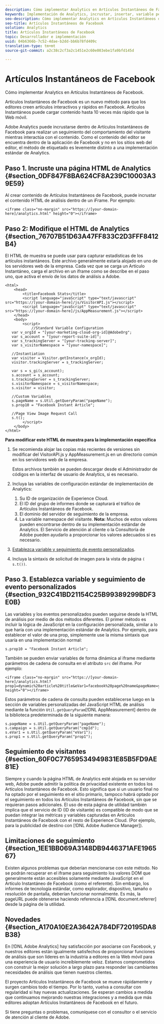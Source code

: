 ```yaml
---
description: Cómo implementar Analytics en Artículos Instantáneos de Facebook.
keywords: Implementación de Analytics, incrustar, insertar, variable personalizada, evento personalizado, rastreo de visitantes, rastreo, limitaciones
seo-description: Cómo implementar Analytics en Artículos Instantáneos de Facebook.
seo-title: Artículos Instantáneos de Facebook
solution: Analytics
title: Artículos Instantáneos de Facebook
topic: Desarrollador e implementación
uuid: 04b6366b-7c52-4dae-b2dd-bb6b78fd409c
translation-type: tm+mt
source-git-commit: a2c38c2cf3a2c1451e2c60e003ebe1fa9bfd145d

---
```



# Artículos Instantáneos de Facebook

Cómo implementar Analytics en Artículos Instantáneos de Facebook.

Artículos Instantáneos de Facebook es un nuevo método para que los editores creen artículos interactivos y rápidos en Facebook. Artículos Instantáneos puede cargar contenido hasta 10 veces más rápido que la Web móvil.

Adobe Analytics puede incrustarse dentro de Artículos Instantáneos de Facebook para realizar un seguimiento del comportamiento del visitante mientras interactúa con el contenido. Como el contenido del editor se encuentra dentro de la aplicación de Facebook y no en los sitios web del editor, el método de etiquetado es levemente distinto a una implementación estándar de Analytics.

## Paso 1. Incruste una página HTML de Analytics {#section_0DF847F8BA624CF8A239C10003A39E59}

Al crear contenido de Artículos Instantáneos de Facebook, puede incrustar el contenido HTML de análisis dentro de un iFrame. Por ejemplo:

```
<iframe class="no-margin" src="https://[your-domain-here]/analytics.html" height="0"></iframe>
```

## Paso 2: Modifique el HTML de Analytics {#section_76707B51D63A47FF833C2D3FFF8412B4}

El HTML de muestra se puede usar para capturar estadísticas de los artículos instantáneos. Este archivo generalmente estaría alojado en uno de los servidores web de la empresa. Cada vez que se carga un Artículo Instantáneo, carga el archivo en un iframe como se describe en el paso uno, que activa el envío de los datos de análisis a Adobe.

```
<html> 
    <head> 
        <title>Facebook Stats</title> 
        <script language="javaScript" type="text/javascript" src="https://[your-domain-here]/js/VisitorAPI.js"></script> 
        <script language="javaScript" type="text/javascript" src="https://[your-domain-here]/js/AppMeasurement.js"></script> 
    </head> 
    <body> 
        <script> 
            //Standard Variable Configuration 
   var v_orgId = "[your-marketing-cloud-org-id]@AdobeOrg"; 
   var s_account = "[your-report-suite-id]"; 
   var s_trackingServer = "[your-tracking-server]"; 
   var s_visitorNamespace = "[your-namespace]"; 
     
   //Instantiation 
   var visitor = Visitor.getInstance(v_orgId); 
   visitor.trackingServer = s_trackingServer; 
     
   var s = s_gi(s_account); 
   s.account = s_account; 
   s.trackingServer = s_trackingServer; 
   s.visitorNamespace = s_visitorNamespace; 
   s.visitor = visitor; 
     
   //Custom Variables 
   s.pageName = s.Util.getQueryParam("pageName"); 
   s.prop10 = "Facebook Instant Article"; 
       
   //Page View Image Request Call 
   s.t(); 
        </script> 
    </body> 
</html> 
```

**Para modificar este HTML de muestra para la implementación específica**

1. Se recomienda alojar las copias más recientes de versiones sin modificar del VisitorAPI.js y AppMeasurement.js en un directorio común en los servidores web de la empresa.

   Estos archivos también se pueden descargar desde el Administrador de códigos en la interfaz de usuario de Analytics, si es necesario.

1. Incluya las variables de configuración estándar de implementación de Analytics:

   1. Su ID de organización de Experience Cloud.
   1. El ID del grupo de informes donde se capturará el tráfico de Artículos Instantáneos de Facebook.
   1. El dominio del servidor de seguimiento de la empresa.
   1. La variable namespace del visitante. **Nota:** Muchos de estos valores pueden encontrarse dentro de su implementación estándar de Analytics. El Servicio de atención al cliente o la Consultoría de Adobe pueden ayudarlo a proporcionar los valores adecuados si es necesario.

1. [Establezca variable y seguimiento de evento personalizados](../../implement/js-implementation/analytics-facebook-instant-articles.md#section_932C41BD21154C25B99389299BDF3E0B).
1. Incluya la sintaxis de solicitud de imagen para la vista de página `( s.t())`.

## Paso 3. Establezca variable y seguimiento de evento personalizados {#section_932C41BD21154C25B99389299BDF3E0B}

Las variables y los eventos personalizados pueden seguirse desde la HTML de análisis por medio de dos métodos diferentes. El primer método es incluir la lógica de JavaScript en la configuración personalizada, similar a lo que haría con una implementación estándar de Analytics. Por ejemplo, para establecer el valor de una prop, simplemente use la misma sintaxis que usaría en una implementación normal:

```
s.prop10 = "Facebook Instant Article";
```

También se pueden enviar variables de forma dinámica al iframe mediante parámetros de cadena de consulta en el atributo `src` del iframe. Por ejemplo:

```
<iframe class="no-margin" src="https://[your-domain-here]/analytics.html?prop1=dynamic%20article%20title&eVar1=facebook%20page%20name&pageName=your%20page%20name%20here&cmpId=your%20campaignID%20here" height="0"></iframe>
```

Estos parámetros de cadena de consulta pueden establecerse luego en la sección de variables personalizadas del JavaScript HTML de análisis mediante la función `Util.getQueryParam`[!DNL AppMeasurement] dentro de la biblioteca predeterminada de la siguiente manera:

```
s.pageName = s.Util.getQueryParam("pageName"); 
s.campaign = s.Util.getQueryParam("cmpId"); 
s.eVar1 = s.Util.getQueryParam("eVar1"); 
s.prop1 = s.Util.getQueryParam("prop1"); 
```

## Seguimiento de visitantes {#section_60F0C77659534949831E85B5FD9AE81E}

Siempre y cuando la página HTML de Analytics esté alojada en su servidor web, Adobe puede admitir la política de privacidad existente en todos los Artículos Instantáneos de Facebook. Esto significa que si un usuario final no ha optado por el seguimiento en el sitio primario, tampoco habrá optado por el seguimiento en todos los Artículos Instantáneos de Facebook, sin que se requieran pasos adicionales. El uso de esta página de utilidad también implica que el servicio de ID (ID de visitante) es compatible de modo que se puedan integrar las métricas y variables capturadas en Artículos Instantáneos de Facebook con el resto de Experience Cloud. (Por ejemplo, para la publicidad de destino con [!DNL Adobe Audience Manager]).

## Limitaciones de seguimiento {#section_1EE1BB069A3148DB9446371AFE196567}

Existen algunos problemas que deberían mencionarse con este método. No se podrán recuperar en el iframe para seguimiento los valores DOM que generalmente están accesibles solamente mediante JavaScript en el Artículo Instantáneo de Facebook (como el referente). Sin embargo, los informes de tecnología estándar, como explorador, dispositivo, tamaño o resolución de pantalla, deberían funcionar normalmente. Es más, la pageURL puede obtenerse haciendo referencia a [!DNL document.referrer] desde la página de la utilidad.

## Novedades {#section_A170A10E2A3642A784DF720195DA8B38}

En [!DNL Adobe Analytics] hay satisfacción por asociarse con Facebook, y nuestros editores están igualmente satisfechos de proporcionar funciones de análisis que son líderes en la industria a editores en la Web móvil para una experiencia de usuario increíblemente veloz. Estamos comprometidos con construir la mejor solución a largo plazo para responder las cambiantes necesidades de análisis que tienen nuestros clientes.

El proyecto Artículos Instantáneos de Facebook se mueve rápidamente y surgen cambios todo el tiempo. Por lo tanto, vuelva a consultar con regularidad si hay nuevas actualizaciones. Se esperan cambios a medida que continuamos mejorando nuestras integraciones y a medida que más editores adoptan Artículos Instantáneos de Facebook en el futuro.

Si tiene preguntas o problemas, comuníquese con el consultor o el servicio de atención al cliente de Adobe.
